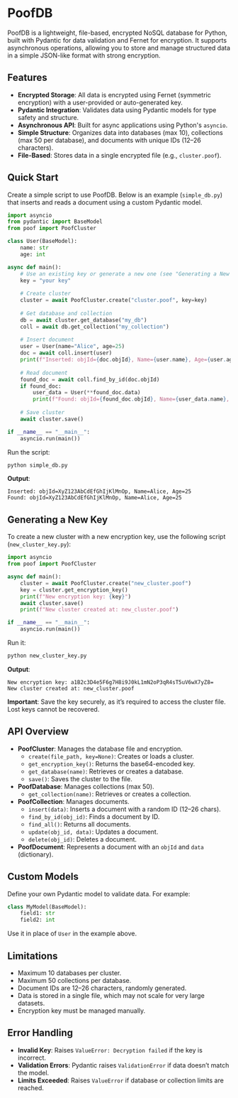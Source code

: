 # PoofDB

PoofDB is a lightweight, file-based, encrypted NoSQL database for Python, built with Pydantic for data validation and Fernet for encryption. It supports asynchronous operations, allowing you to store and manage structured data in a simple JSON-like format with strong encryption.

## Features
- **Encrypted Storage**: All data is encrypted using Fernet (symmetric encryption) with a user-provided or auto-generated key.
- **Pydantic Integration**: Validates data using Pydantic models for type safety and structure.
- **Asynchronous API**: Built for async applications using Python's `asyncio`.
- **Simple Structure**: Organizes data into databases (max 10), collections (max 50 per database), and documents with unique IDs (12–26 characters).
- **File-Based**: Stores data in a single encrypted file (e.g., `cluster.poof`).

## Quick Start
Create a simple script to use PoofDB. Below is an example (`simple_db.py`) that inserts and reads a document using a custom Pydantic model.

```python
import asyncio
from pydantic import BaseModel
from poof import PoofCluster

class User(BaseModel):
    name: str
    age: int

async def main():
    # Use an existing key or generate a new one (see "Generating a New Key")
    key = "your key"
    
    # Create cluster
    cluster = await PoofCluster.create("cluster.poof", key=key)
    
    # Get database and collection
    db = await cluster.get_database("my_db")
    coll = await db.get_collection("my_collection")
    
    # Insert document
    user = User(name="Alice", age=25)
    doc = await coll.insert(user)
    print(f"Inserted: objId={doc.objId}, Name={user.name}, Age={user.age}")
    
    # Read document
    found_doc = await coll.find_by_id(doc.objId)
    if found_doc:
        user_data = User(**found_doc.data)
        print(f"Found: objId={found_doc.objId}, Name={user_data.name}, Age={user_data.name}")
    
    # Save cluster
    await cluster.save()

if __name__ == "__main__":
    asyncio.run(main())
```

Run the script:
```bash
python simple_db.py
```

**Output**:
```
Inserted: objId=XyZ123AbCdEfGhIjKlMnOp, Name=Alice, Age=25
Found: objId=XyZ123AbCdEfGhIjKlMnOp, Name=Alice, Age=25
```

## Generating a New Key
To create a new cluster with a new encryption key, use the following script (`new_cluster_key.py`):

```python
import asyncio
from poof import PoofCluster

async def main():
    cluster = await PoofCluster.create("new_cluster.poof")
    key = cluster.get_encryption_key()
    print(f"New encryption key: {key}")
    await cluster.save()
    print(f"New cluster created at: new_cluster.poof")

if __name__ == "__main__":
    asyncio.run(main())
```

Run it:
```bash
python new_cluster_key.py
```

**Output**:
```
New encryption key: a1B2c3D4e5F6g7H8i9J0kL1mN2oP3qR4sT5uV6wX7yZ8=
New cluster created at: new_cluster.poof
```

**Important**: Save the key securely, as it’s required to access the cluster file. Lost keys cannot be recovered.

## API Overview
- **PoofCluster**: Manages the database file and encryption.
  - `create(file_path, key=None)`: Creates or loads a cluster.
  - `get_encryption_key()`: Returns the base64-encoded key.
  - `get_database(name)`: Retrieves or creates a database.
  - `save()`: Saves the cluster to the file.
- **PoofDatabase**: Manages collections (max 50).
  - `get_collection(name)`: Retrieves or creates a collection.
- **PoofCollection**: Manages documents.
  - `insert(data)`: Inserts a document with a random ID (12–26 chars).
  - `find_by_id(obj_id)`: Finds a document by ID.
  - `find_all()`: Returns all documents.
  - `update(obj_id, data)`: Updates a document.
  - `delete(obj_id)`: Deletes a document.
- **PoofDocument**: Represents a document with an `objId` and `data` (dictionary).

## Custom Models
Define your own Pydantic model to validate data. For example:

```python
class MyModel(BaseModel):
    field1: str
    field2: int
```

Use it in place of `User` in the example above.

## Limitations
- Maximum 10 databases per cluster.
- Maximum 50 collections per database.
- Document IDs are 12–26 characters, randomly generated.
- Data is stored in a single file, which may not scale for very large datasets.
- Encryption key must be managed manually.

## Error Handling
- **Invalid Key**: Raises `ValueError: Decryption failed` if the key is incorrect.
- **Validation Errors**: Pydantic raises `ValidationError` if data doesn’t match the model.
- **Limits Exceeded**: Raises `ValueError` if database or collection limits are reached.